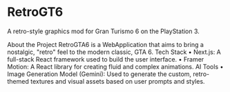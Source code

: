 # RetroGT6

A retro-style graphics mod for Gran Turismo 6 on the PlayStation 3.

About the Project
RetroGTA6 is a WebApplication that aims to bring a nostalgic, "retro" feel to the modern classic, GTA 6.
Tech Stack
•	Next.js: A full-stack React framework used to build the user interface.
•	Framer Motion: A React library for creating fluid and complex animations.
AI Tools
•	Image Generation Model (Gemini): Used to generate the custom, retro-themed textures and visual assets based on user prompts and styles.


